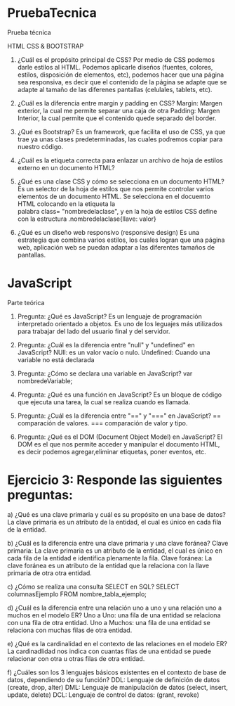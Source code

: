 # PruebaTecnica
Prueba técnica

HTML CSS & BOOTSTRAP
1. ¿Cuál es el propósito principal de CSS?
  Por medio de CSS podemos darle estilos al HTML. Podemos aplicarle diseños (fuentes, colores, estilos, disposición de elementos, etc), podemos hacer que una página sea responsiva, es decir  que el contenido de la página se adapte que se adapte al tamaño de las diferenes pantallas (celulales, tablets, etc).

2. ¿Cuál es la diferencia entre margin y padding en CSS?
  Margin: Margen exterior, la cual me permite separar una caja de otra
  Padding: Margen Interior, la cual permite que el contenido quede separado del border.

4. ¿Qué es Bootstrap?
  Es un framework, que facilita el uso de CSS, ya que trae ya unas clases predeterminadas, las cuales podremos copiar para nuestro código.

5. ¿Cuál es la etiqueta correcta para enlazar un archivo de hoja de estilos externo en un documento HTML?
   <link rel="stylesheet" href="css/main.css">

6. ¿Qué es una clase CSS y cómo se selecciona en un documento HTML?
  Es un selector de la hoja de estilos que nos permite controlar varios elementos de un documento HTML. Se selecciona en el docuemto HTML colocando en la etiqueta la     
  palabra class= "nombredelaclase", y en la hoja de estilos CSS define con la estructura .nombredelaclase{llave: valor}

7. ¿Qué es un diseño web responsivo (responsive design)
  Es una estrategia que combina varios estilos, los cuales logran que una página web, aplicación web se puedan adaptar a las diferentes tamaños de pantallas.


# JavaScript
Parte teórica
1. Pregunta: ¿Qué es JavaScript?
  Es un lenguaje de programación interpretado orientado a objetos. Es uno de los leguajes más utilizados para trabajar del lado del usuario final y del servidor. 

2. Pregunta: ¿Cuál es la diferencia entre "null" y "undefined" en JavaScript?
  NUll: es un valor vacío o nulo.
  Undefined: Cuando una variable no está declarada

4. Pregunta: ¿Cómo se declara una variable en JavaScript?
  var nombredeVariable;

5. Pregunta: ¿Qué es una función en JavaScript?
   Es un bloque de código que ejecuta una tarea, la cual se realiza cuando es llamada.

6. Pregunta: ¿Cuál es la diferencia entre "==" y "===" en JavaScript?
== comparación de valores.
=== comparación de valor y tipo.

7. Pregunta: ¿Qué es el DOM (Document Object Model) en JavaScript?
     El DOM es el que nos permite acceder y manipular el documento HTML, es decir podemos agregar,eliminar etiquetas, poner eventos, etc.


# Ejercicio 3: Responde las siguientes preguntas:

a) ¿Qué es una clave primaria y cuál es su propósito en una base de datos?
  La clave primaria es un atributo de la entidad, el cual es único en cada fila de la entidad.

b) ¿Cuál es la diferencia entre una clave primaria y una clave foránea?
  Clave primaria:  La clave primaria es un atributo de la entidad, el cual es único en cada fila de la entidad e identifica plenamente la fila.
  Clave foránea: La clave foránea es un atributo de la entidad que la relaciona con la llave primaria de otra otra entidad.

c) ¿Cómo se realiza una consulta SELECT en SQL?
  SELECT columnasEjemplo
  FROM nombre_tabla_ejemplo;

d) ¿Cuál es la diferencia entre una relación uno a uno y una relación uno a muchos en el modelo ER?
  Uno a Uno: una fila de una entidad se relaciona con una fila de otra entidad.
  Uno a Muchos: una fila de una entidad se relaciona con muchas filas de otra entidad.

e) ¿Qué es la cardinalidad en el contexto de las relaciones en el modelo ER?
  La cardinadlidad nos indica con cuantas filas de una entidad se puede relacionar con otra u otras filas de otra entidad.

f) ¿Cuáles son los 3 lenguajes básicos existentes en el contexto de base de datos, dependiendo de su función?
  DDL: Lenguaje de definición de datos (create, drop, alter)
  DML: Lenguaje de manipulación de datos (select, insert, update, delete)
  DCL: Lenguaje de control de datos: (grant, revoke)
  
